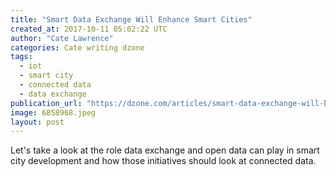 ```yaml
---
title: "Smart Data Exchange Will Enhance Smart Cities"
created_at: 2017-10-11 05:02:22 UTC
author: "Cate Lawrence"
categories: Cate writing dzone
tags: 
  - iot
  - smart city
  - connected data
  - data exchange
publication_url: "https://dzone.com/articles/smart-data-exchange-will-bring-value-to-smart-city"
image: 6858968.jpeg
layout: post
---
```

Let's take a look at the role data exchange and open data can play in smart city development and how those initiatives should look at connected data.


